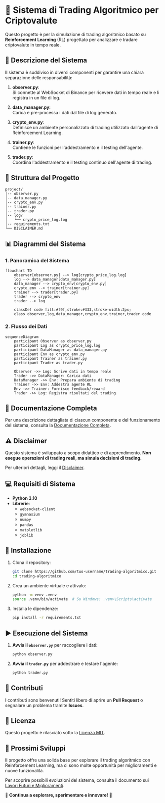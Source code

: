 
# 🚀 Sistema di Trading Algoritmico per Criptovalute

Questo progetto è per la simulazione di trading algoritmico basato su **Reinforcement Learning** (RL) progettato per analizzare e tradare criptovalute in tempo reale.

## 📝 **Descrizione del Sistema**

Il sistema è suddiviso in diversi componenti per garantire una chiara separazione delle responsabilità:

1. **observer.py**:  
   Si connette al WebSocket di Binance per ricevere dati in tempo reale e li registra in un file di log.

2. **data_manager.py**:  
   Carica e pre-processa i dati dal file di log generato.

3. **crypto_env.py**:  
   Definisce un ambiente personalizzato di trading utilizzato dall'agente di Reinforcement Learning.

4. **trainer.py**:  
   Contiene le funzioni per l'addestramento e il testing dell'agente.

5. **trader.py**:  
   Coordina l'addestramento e il testing continuo dell'agente di trading.

## 📂 **Struttura del Progetto**

```
project/
│-- observer.py
│-- data_manager.py
│-- crypto_env.py
│-- trainer.py
│-- trader.py
│-- log/
│   └── crypto_price_log.log
│-- requirements.txt
└── DISCLAIMER.md
```

## 📊 **Diagrammi del Sistema**

### 1. **Panoramica del Sistema**

```mermaid
flowchart TD
    observer[observer.py] --> log[crypto_price_log.log]
    log --> data_manager[data_manager.py]
    data_manager --> crypto_env[crypto_env.py]
    crypto_env --> trainer[trainer.py]
    trainer --> trader[trader.py]
    trader --> crypto_env
    trader --> log

    classDef code fill:#f9f,stroke:#333,stroke-width:2px;
    class observer,log,data_manager,crypto_env,trainer,trader code
```

### 2. **Flusso dei Dati**

```mermaid
sequenceDiagram
    participant Observer as observer.py
    participant Log as crypto_price_log.log
    participant DataManager as data_manager.py
    participant Env as crypto_env.py
    participant Trainer as trainer.py
    participant Trader as trader.py

    Observer ->> Log: Scrive dati in tempo reale
    Trader ->> DataManager: Carica dati
    DataManager ->> Env: Prepara ambiente di trading
    Trainer ->> Env: Addestra agente RL
    Env ->> Trainer: Fornisce feedback/reward
    Trader ->> Log: Registra risultati del trading
```

## 📖 **Documentazione Completa**

Per una descrizione dettagliata di ciascun componente e del funzionamento del sistema, consulta la [Documentazione Completa](project_documentation.md).

## ⚠️ **Disclaimer**

Questo sistema è sviluppato a scopo didattico e di apprendimento. **Non esegue operazioni di trading reali, ma simula decisioni di trading.**

Per ulteriori dettagli, leggi il [Disclaimer](DISCLAIMER.md).

## 💻 **Requisiti di Sistema**

- **Python 3.10**
- **Librerie**:
  - `websocket-client`
  - `gymnasium`
  - `numpy`
  - `pandas`
  - `matplotlib`
  - `joblib`

## 🚀 **Installazione**

1. Clona il repository:

   ```bash
   git clone https://github.com/tuo-username/trading-algoritmico.git
   cd trading-algoritmico
   ```

2. Crea un ambiente virtuale e attivalo:

   ```bash
   python -m venv .venv
   source .venv/bin/activate  # Su Windows: .venv\Scripts\activate
   ```

3. Installa le dipendenze:

   ```bash
   pip install -r requirements.txt
   ```

## ▶️ **Esecuzione del Sistema**

1. **Avvia il `observer.py`** per raccogliere i dati:

   ```bash
   python observer.py
   ```

2. **Avvia il `trader.py`** per addestrare e testare l'agente:

   ```bash
   python trader.py
   ```

## 🤝 **Contributi**

I contributi sono benvenuti! Sentiti libero di aprire un **Pull Request** o segnalare un problema tramite **Issues**.

## 📜 **Licenza**

Questo progetto è rilasciato sotto la [Licenza MIT](LICENSE.md).

## 🌱 **Prossimi Sviluppi**

Il progetto offre una solida base per esplorare il trading algoritmico con Reinforcement Learning, ma ci sono molte opportunità per miglioramenti e nuove funzionalità.

Per scoprire possibili evoluzioni del sistema, consulta il documento sui [Lavori Futuri e Miglioramenti](future_work.md).

🚀 **Continua a esplorare, sperimentare e innovare!** 🚀
